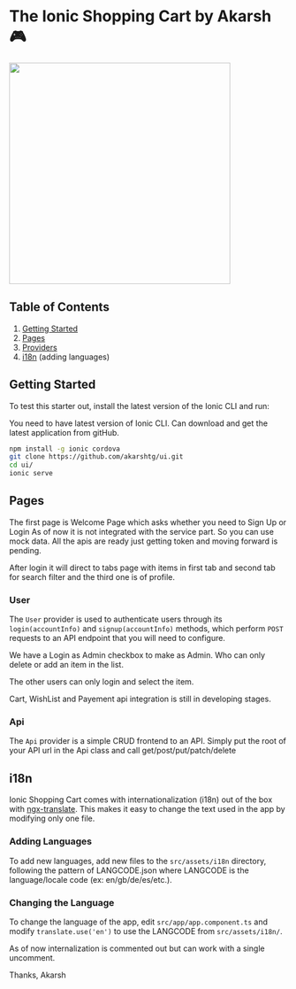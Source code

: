 # The Ionic Shopping Cart by Akarsh 🎮

<img src="https://user-images.githubusercontent.com/236501/32385619-bddac0ac-c08c-11e7-9ee4-9c892197191f.png" width="400" />

## Table of Contents

1. [Getting Started](#getting-started)
2. [Pages](#pages)
3. [Providers](#providers)
4. [i18n](#i18n) (adding languages)

## <a name="getting-started"></a>Getting Started

To test this starter out, install the latest version of the Ionic CLI and run:

You need to have latest version of Ionic CLI.
Can download and get the latest application from gitHub.
```bash
npm install -g ionic cordova
git clone https://github.com/akarshtg/ui.git
cd ui/
ionic serve
```

## Pages
The first page is Welcome Page which asks whether you need to Sign Up or Login
As of now it is not integrated with the service part. So you can use mock data.
All the apis are ready just getting token and moving forward is pending.

After login it will direct to tabs page with items in first tab and second tab for search filter
and the third one is of profile.

### User

The `User` provider is used to authenticate users through its
`login(accountInfo)` and `signup(accountInfo)` methods, which perform `POST`
requests to an API endpoint that you will need to configure.

We have a Login as Admin checkbox to make as Admin. Who can only delete or add an item in the list.

The other users can only login and select the item.

Cart, WishList and Payement api integration is still in developing stages.

### Api

The `Api` provider is a simple CRUD frontend to an API. Simply put the root of
your API url in the Api class and call get/post/put/patch/delete 

## i18n

Ionic Shopping Cart comes with internationalization (i18n) out of the box with
[ngx-translate](https://github.com/ngx-translate/core). This makes it easy to
change the text used in the app by modifying only one file.

### Adding Languages

To add new languages, add new files to the `src/assets/i18n` directory,
following the pattern of LANGCODE.json where LANGCODE is the language/locale
code (ex: en/gb/de/es/etc.).

### Changing the Language

To change the language of the app, edit `src/app/app.component.ts` and modify
`translate.use('en')` to use the LANGCODE from `src/assets/i18n/`.

As of now internalization is commented out but can work with a single uncomment.


Thanks,
Akarsh
